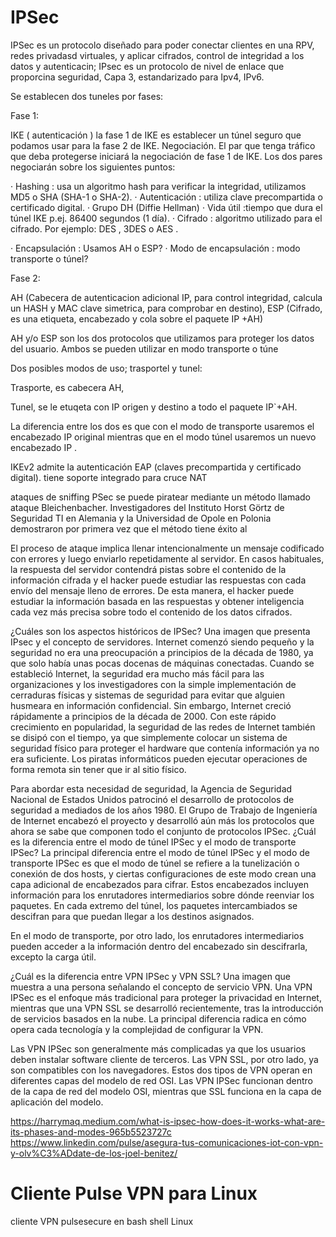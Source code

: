 # IPSec

IPSec es un protocolo diseñado para poder conectar clientes en una RPV, redes privadasd virtuales, y aplicar cifrados, control de integridad a los datos y autenticacin; IPsec es un  protocolo de nivel de enlace que proporcina seguridad, Capa 3, estandarizado para Ipv4, IPv6.

Se establecen dos tuneles por fases:

Fase 1:

IKE ( autenticación )  la fase 1 de IKE es establecer un túnel seguro que podamos usar para la fase 2 de IKE. Negociación. El par que tenga tráfico que deba protegerse iniciará la negociación de fase 1 de IKE. Los dos pares negociarán sobre los siguientes puntos:

· Hashing : usa un algoritmo hash para verificar la integridad, utilizamos MD5 o SHA (SHA-1 o SHA-2).
· Autenticación : utiliza clave precompartida o certificado digital.
· Grupo DH (Diffie Hellman)
· Vida útil :tiempo que dura el túnel IKE p.ej. 86400 segundos (1 día).
· Cifrado : algoritmo utilizado para el cifrado. Por ejemplo: DES , 3DES o AES .

· Encapsulación : Usamos AH o ESP?
· Modo de encapsulación : modo transporte o túnel?

Fase 2:

AH (Cabecera de autenticacion adicional IP, para control integridad, calcula un HASH y MAC clave simetrica, para comprobar en destino), 
ESP (Cifrado, es una etiqueta, encabezado y cola sobre el paquete IP +AH)

AH y/o ESP son los dos protocolos que utilizamos para proteger los datos del usuario. Ambos se pueden utilizar en modo transporte o túne

Dos posibles modos de uso; trasportel y tunel:

Trasporte, es cabecera AH, 

Tunel, se le etuqeta con IP origen y destino a todo el paquete IP`+AH.

La  diferencia entre los dos es que con el modo de transporte usaremos el encabezado IP original mientras que en el modo túnel usaremos un nuevo encabezado IP . 

IKEv2 admite la autenticación EAP (claves precompartida y certificado digital).  tiene soporte integrado para cruce NAT


ataques de sniffing
PSec se puede piratear mediante un método llamado ataque Bleichenbacher. Investigadores del Instituto Horst Görtz de Seguridad TI en Alemania y la Universidad de Opole en Polonia demostraron por primera vez que el método tiene éxito al

El proceso de ataque implica llenar intencionalmente un mensaje codificado con errores y luego enviarlo repetidamente al servidor. En casos habituales, la respuesta del servidor contendrá pistas sobre el contenido de la información cifrada y el hacker puede estudiar las respuestas con cada envío del mensaje lleno de errores. De esta manera, el hacker puede estudiar la información basada en las respuestas y obtener inteligencia cada vez más precisa sobre todo el contenido de los datos cifrados.

¿Cuáles son los aspectos históricos de IPSec?
Una imagen que presenta IPsec y el concepto de servidores.
Internet comenzó siendo pequeño y la seguridad no era una preocupación a principios de la década de 1980, ya que solo había unas pocas docenas de máquinas conectadas. Cuando se estableció Internet, la seguridad era mucho más fácil para las organizaciones y los investigadores con la simple implementación de cerraduras físicas y sistemas de seguridad para evitar que alguien husmeara en información confidencial. Sin embargo, Internet creció rápidamente a principios de la década de 2000. Con este rápido crecimiento en popularidad, la seguridad de las redes de Internet también se disipó con el tiempo, ya que simplemente colocar un sistema de seguridad físico para proteger el hardware que contenía información ya no era suficiente. Los piratas informáticos pueden ejecutar operaciones de forma remota sin tener que ir al sitio físico.

Para abordar esta necesidad de seguridad, la Agencia de Seguridad Nacional de Estados Unidos patrocinó el desarrollo de protocolos de seguridad a mediados de los años 1980. El Grupo de Trabajo de Ingeniería de Internet encabezó el proyecto y desarrolló aún más los protocolos que ahora se sabe que componen todo el conjunto de protocolos IPSec.
¿Cuál es la diferencia entre el modo de túnel IPSec y el modo de transporte IPSec?
La principal diferencia entre el modo de túnel IPSec y el modo de transporte IPSec es que el modo de túnel se refiere a la tunelización o conexión de dos hosts, y ciertas configuraciones de este modo crean una capa adicional de encabezados para cifrar. Estos encabezados incluyen información para los enrutadores intermediarios sobre dónde reenviar los paquetes. En cada extremo del túnel, los paquetes intercambiados se descifran para que puedan llegar a los destinos asignados.

En el modo de transporte, por otro lado, los enrutadores intermediarios pueden acceder a la información dentro del encabezado sin descifrarla, excepto la carga útil.

¿Cuál es la diferencia entre VPN IPSec y VPN SSL?
Una imagen que muestra a una persona señalando el concepto de servicio VPN.
Una VPN IPSec es el enfoque más tradicional para proteger la privacidad en Internet, mientras que una VPN SSL se desarrolló recientemente, tras la introducción de servicios basados ​​en la nube. La principal diferencia radica en cómo opera cada tecnología y la complejidad de configurar la VPN.

Las VPN IPSec son generalmente más complicadas ya que los usuarios deben instalar software cliente de terceros. Las VPN SSL, por otro lado, ya son compatibles con los navegadores. Estos dos tipos de VPN operan en diferentes capas del modelo de red OSI. Las VPN IPSec funcionan dentro de la capa de red del modelo OSI, mientras que SSL funciona en la capa de aplicación del modelo.

https://harrymaq.medium.com/what-is-ipsec-how-does-it-works-what-are-its-phases-and-modes-965b5523727c
https://www.linkedin.com/pulse/asegura-tus-comunicaciones-iot-con-vpn-y-olv%C3%ADdate-de-los-joel-benitez/


# Cliente Pulse VPN para Linux
cliente VPN pulsesecure en bash shell Linux
